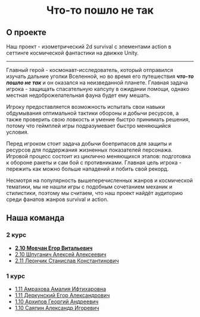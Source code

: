 **<h1 align=center>** Что-то пошло не так **</h1>**

<summary>

## О проекте </summary>
Наш проект - изометрический 2d survival с элементами action в сеттинге космической фантастики на движке Unity.
_______

Главный герой - космонавт-исследователь, который отправился изучать дальние уголки Вселенной, но во время его путешествия ***что-то пошло не так*** и он оказался на неизведанной планете. Главная задача игрока - защищать спасательную капсулу в ожидании помощи, однако местная недоброжелательная фауна будет ему мешать.

Игроку предоставляется возможность испытать свои навыки обдумывания оптимальной тактики обороны и добычи ресурсов, а также проверить свою ловкость и умение быстро принимать решения, потому что геймплей игры подразумевает быстро меняющийся условия.

Перед игроком стоит задача добычи боеприпасов для защиты и ресурсов для поддержания жизненных показателей персонажа. Игровой процесс состоит из циклично меняющихся этапов: подготовка к обороне ракеты и сам бой с противниками. Главная цель игрока - пережить как можно больше нападений и побить свой рекорд.

Несмотря на популярность вышеперечисленных жанров и космической тематики, мы не нашли игры с подобным сочетанием механик и стилистики, поэтому мы считаем, что наш проект найдёт аудиторию среди фанатов жанров survival и action.

<summary>

## Наша команда </summary>

### 2 курс
- **[2.10 Мовчан Егор Витальевич](//vk.com/id482719585 "Капитан команды")**
- [2.10 Шпуганич Алексей Алексеевич](//vk.com/id360725829 "Правая рука капитана")
- [2.11 Леончик Станислав Константинович](//vk.com/steveleonchik "Мастер над UI")

### 1 курс
- [1.11 Амрахова Амалия Ифтихаровна](//vk.com/kss_kss_ksssss "Лучший художник в галактике")
- [1.11 Деркунский Егор Александрович](//vk.com/cho_pinguesh "Разнорабочий")
- [1.10 Архипов Георгий Андреевич](//vk.com/tupavolkokot "Главный тестировщик")
- [1.10 Саяпин Александр Игоревич](//vk.com/trcmkr "Гений музыкальной мысли")
